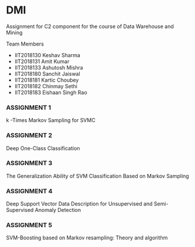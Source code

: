 # DMI
Assignment for C2 component for the course of Data Warehouse and Mining

Team Members
- IIT2018130 Keshav Sharma 
- IIT2018131 Amit Kumar 
- IIT2018133 Ashutosh Mishra 
- IIT2018180 Sanchit Jaiswal
- IIT2018181 Kartic Choubey
- IIT2018182 Chinmay Sethi
- IIT2018183 Eishaan Singh Rao 

### ASSIGNMENT 1
k -Times Markov Sampling for SVMC

### ASSIGNMENT 2
Deep One-Class Classification

### ASSIGNMENT 3
The Generalization Ability of SVM Classification
Based on Markov Sampling

### ASSIGNMENT 4
Deep Support Vector Data Description for
Unsupervised and Semi-Supervised Anomaly Detection

### ASSIGNMENT 5
SVM-Boosting based on Markov resampling: Theory and algorithm


